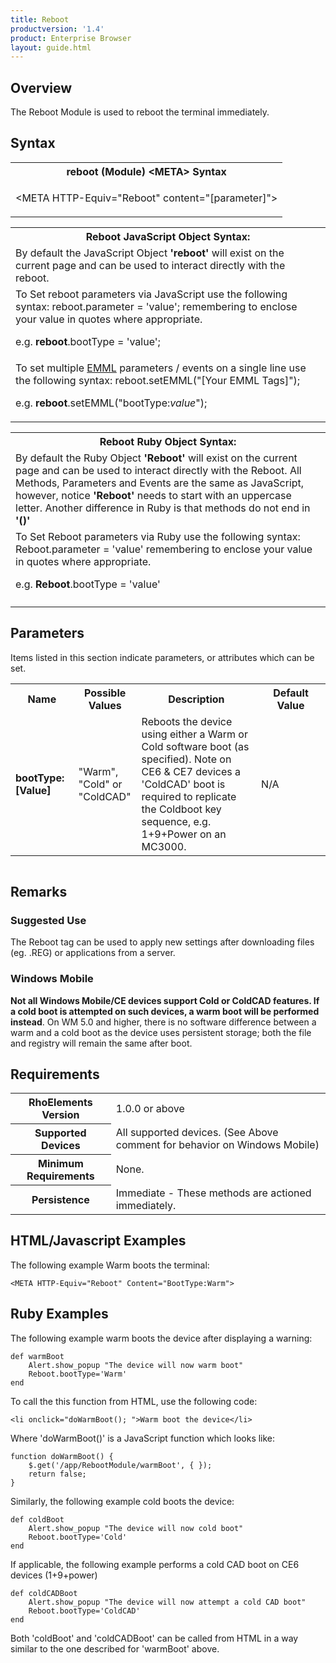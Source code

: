 ```yaml
---
title: Reboot
productversion: '1.4'
product: Enterprise Browser
layout: guide.html
---
```

## Overview
The Reboot Module is used to reboot the terminal immediately.

## Syntax
<table class="re-table">
	<tr>
		<th class="tableHeading">reboot (Module) &lt;META&gt; Syntax</th>
	</tr>
	<tr>
		<td class="clsSyntaxCells clsOddRow"><p>&lt;META HTTP-Equiv="Reboot" content="[parameter]"&gt;</p></td>
	</tr>
</table>

<table class="re-table">
	<tr>
		<th class="tableHeading">Reboot JavaScript Object Syntax:</th>
	</tr>
	<tr>
		<td class="clsSyntaxCells clsOddRow">By default the JavaScript Object <b>'reboot'</b> will exist on the current page and can be used to interact directly with the reboot.</td>
	</tr>
	<tr>
		<td class="clsSyntaxCells clsEvenRow">To Set reboot parameters via JavaScript use the following syntax: reboot.parameter = 'value'; remembering to enclose your value in quotes where appropriate.<P/>e.g. <b>reboot</b>.bootType = 'value';</td>
	</tr>
	<tr>
		<td class="clsSyntaxCells clsOddRow">To set multiple <a href="/rhoelements/EMMLOverview">EMML</a> parameters / events on a single line use the following syntax: reboot.setEMML("[Your EMML Tags]");<P/>e.g. <b>reboot</b>.setEMML("bootType:<i>value</i>");</td>
	</tr>
</table>

<table class="re-table">
	<tr>
		<th class="tableHeading">Reboot Ruby Object Syntax:</th>
	</tr>
	<tr>
		<td class="clsSyntaxCells clsOddRow">By default the Ruby Object <b>'Reboot'</b> will exist on the current page and can be used to interact directly with the Reboot. All Methods, Parameters and Events are the same as JavaScript, however, notice <b>'Reboot'</b> needs to start with an uppercase letter. Another difference in Ruby is that methods do not end in <b>'()'</b></td>
	</tr>
	<tr>
		<td class="clsSyntaxCells clsEvenRow">To Set Reboot parameters via Ruby use the following syntax: Reboot.parameter = 'value' remembering to enclose your value in quotes where appropriate.<P/>e.g. <b>Reboot</b>.bootType = 'value'</td>
	</tr>
	<tr>
		<td class="clsSyntaxCells clsOddRow"/>
	</tr>
</table>

## Parameters
Items listed in this section indicate parameters, or attributes which can be set.
<table class="re-table">
	<col width="20%"/>
	<col width="20%"/>
	<col width="38%"/>
	<col width="22%"/>
	<tr>
		<th class="tableHeading">Name</th>
		<th class="tableHeading">Possible Values</th>
		<th class="tableHeading">Description</th>
		<th class="tableHeading">Default Value</th>
	</tr>
	<tr>
		<td class="clsSyntaxCells clsOddRow"><b>bootType:[Value]</b></td>
		<td class="clsSyntaxCells clsOddRow">"Warm", "Cold" or "ColdCAD"</td>
		<td class="clsSyntaxCells clsOddRow">Reboots the device using either a Warm or Cold software boot (as specified). Note on CE6 & CE7 devices a 'ColdCAD' boot is required to replicate the Coldboot key sequence, e.g. 1+9+Power on an MC3000.</td>
		<td class="clsSyntaxCells clsOddRow">N/A</td>
	</tr>
</table>

<table class="re-table">
	<col width="78%"/>
	<col width="8%"/>
	<col width="1%"/>
	<col width="5%"/>
	<col width="1%"/>
	<col width="5%"/>
	<col width="2%"/>
</table>

## Remarks
### Suggested Use
The Reboot tag can be used to apply new settings after downloading files (eg. .REG) or applications from a server.

### Windows Mobile
**Not all Windows Mobile/CE devices support Cold or ColdCAD features. If a cold boot is attempted on such devices, a warm boot will be performed instead**. On WM 5.0 and higher, there is no software difference between a warm and a cold boot as the device uses persistent storage; both the file and registry will remain the same after boot.

## Requirements
<table class="re-table">
	<tr>
		<th class="tableHeading">RhoElements Version</th>
		<td class="clsSyntaxCell clsEvenRow">1.0.0 or above</td>
	</tr>
	<tr>
		<th class="tableHeading">Supported Devices</th>
		<td class="clsSyntaxCell clsOddRow">All supported devices. (See Above comment for behavior on Windows Mobile)</td>
	</tr>
	<tr>
		<th class="tableHeading">Minimum Requirements</th>
		<td class="clsSyntaxCell clsOddRow">None.</td>
	</tr>
	<tr>
		<th class="tableHeading">Persistence</th>
		<td class="clsSyntaxCell clsEvenRow">Immediate - These methods are actioned immediately.</td>
	</tr>
</table>

## HTML/Javascript Examples
The following example Warm boots the terminal:

	<META HTTP-Equiv="Reboot" Content="BootType:Warm">

## Ruby Examples
The following example warm boots the device after displaying a warning:

	def warmBoot
		Alert.show_popup "The device will now warm boot"
		Reboot.bootType='Warm'
	end

To call the this function from HTML, use the following code:

	<li onclick="doWarmBoot(); ">Warm boot the device</li>

Where 'doWarmBoot()' is a JavaScript function which looks like:

	function doWarmBoot() {
		$.get('/app/RebootModule/warmBoot', { });
		return false;
	}

Similarly, the following example cold boots the device:

	def coldBoot
		Alert.show_popup "The device will now cold boot"
		Reboot.bootType='Cold'
	end

If applicable, the following example performs a cold CAD boot on CE6 devices (1+9+power)

	def coldCADBoot
		Alert.show_popup "The device will now attempt a cold CAD boot"
		Reboot.bootType='ColdCAD'
	end

Both 'coldBoot' and 'coldCADBoot' can be called from HTML in a way similar to the one described for 'warmBoot' above.